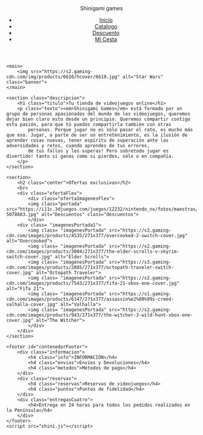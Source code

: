<!DOCTYPE html>
<html lang="es">

<head>
    <meta charset="UTF-8">
    <link rel="stylesheet" href="style/style.css">
    <meta name="viewport" content="width=device-width, initial-scale=1.0">
    <title>Shinigami Games</title>
    <link href="https://fonts.googleapis.com/css2?family=Shadows+Into+Light&display=swap" rel="stylesheet">
</head>

<body>
    <header>
        <nav>
            <a class="logo">Shinigami games</a>
            <ul>
                <li><a  href="index.html">Inicio</a></li>
                <li><a href="Catalogo.html">Catalogo</a></li>
                <li><a href="" id="descuento">Descuento</a>
                <li><a href="MiCesta.html">Mi Cesta</a></li>
            </ul>
        </nav>
    </header>
    
    <main>
        <img src="https://s2.gaming-cdn.com/img/products/6610/hcover/6610.jpg" alt="Star Wars" class="banner">
    </main>

    <section class="descripcion">
        <h1 class="titulo">Tu tienda de videojuegos online</h1>
        <p class="texto"><em>Shinigami Games</em> está formado por un grupo de personas apasionadas del mundo de los videojuegos, queremos dejar bien claro esto desde un principio. Queremos compartir contigo esta pasión, para que tú puedas compartirla también con otras
            personas. Porque jugar no es sólo pasar el rato, es mucho más que eso. Jugar, a parte de ser un entretenimiento, es la ilusión de aprender cosas nuevas, tener espíritu de superación ante las adversidades y retos, cuando aprendes de tus errores,
            de tus fallos y los superas! Pero sobretodo jugar es divertido! tanto si ganas como si pierdes, sólo o en compañía.
        </p>
    </section>

    <section>
        <h2 class="center">Ofertas exclusivas</h2>
        <br>
        <div class="ofertaFlex">
            <div class="ofertaImagenesFlex">
            <img class="portada" src="https://i11c.3djuegos.com/juegos/12232/nintendo_nx/fotos/maestras/nintendo_nx-5078683.jpg" alt="Descuentos" class="descuentos">
            </div>
        <div class= "imagenesPortada1">
            <img class= "imagenesPortada" src="https://s3.gaming-cdn.com/images/products/4535/271x377/overcooked-2-switch-cover.jpg" alt="Overcooked">
            <img class= "imagenesPortada" src="https://s2.gaming-cdn.com/images/products/3004/271x377/the-elder-scrolls-v-skyrim-switch-cover.jpg" alt="Elder Scrolls">
            <img class= "imagenesPortada" src="https://s3.gaming-cdn.com/images/products/2885/271x377/octopath-traveler-switch-cover.jpg" alt="Octopath Traveler">
            <img class= "imagenesPortada" src="https://s2.gaming-cdn.com/images/products/7543/271x377/fifa-21-xbox-one-cover.jpg" alt="Fifa 21">
            <img class= "imagenesPortada" src="https://s1.gaming-cdn.com/images/products/6147/271x377/assassin%e2%80%99s-creed-valhalla-cover.jpg" alt="Valhalla">
            <img class= "imagenesPortada" src="https://s2.gaming-cdn.com/images/products/943/271x377/the-witcher-3-wild-hunt-xbox-one-cover.jpg" alt="The Witcher">
            </div>
        </div>
    </section>

    <footer id="contenedorFooter">
        <div class="informacion">
            <h4 class="info">INFORMACIÓN</h4>
            <h4 class="envios">Envíos y Devoluciones</h4>
            <h4 class="metodos">Métodos de pago</h4>
        </div>
        <div class="reservas">
            <h4 class="reservas">Reservas de videojuegos</h4>
            <h4 class="puntos">Puntos de fidelidad</h4>
        </div>
        <div class="entregasCuatro">
            <h4>Entrega en 24 horas para todos los pedidos realizados en la Península</h4>
        </div>
    </footer>
    <script src="shini.js"></script>
</body>

</html>
